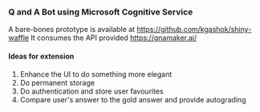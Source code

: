 ### Q and A Bot using Microsoft Cognitive Service

A bare-bones prototype is available at https://github.com/kgashok/shiny-waffle
It consumes the API provided https://qnamaker.ai/

#### Ideas for extension

1. Enhance the UI to do something more elegant
2. Do permanent storage 
3. Do authentication and store user favourites
4. Compare user's answer to the gold answer and provide autograding 

